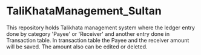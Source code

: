 # TaliKhataManagement_Sultan
This repository holds Talikhata management system where the ledger entry done by category 'Payee' or 'Receiver' and another entry done in Transaction table. In transaction table the Payee and the receiver amount will be saved. The amount also can be edited or deleted.

